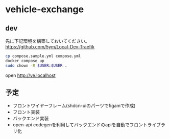 # vehicle-exchange

## dev

先に下記環境を構築しておいてください。  
<https://github.com/5ym/Local-Dev-Traefik>  

```sh
cp compose.sample.yml compose.yml
docker compose up
sudo chown -R $USER:$USER .
```

open <http://ve.localhost>

## 予定

- フロントワイヤーフレーム(shdcn-uiのパーツでfigamで作成)
- フロント実装
- バックエンド実装
- open-api codegenを利用してバックエンドのapiを自動でフロントライブラリ化